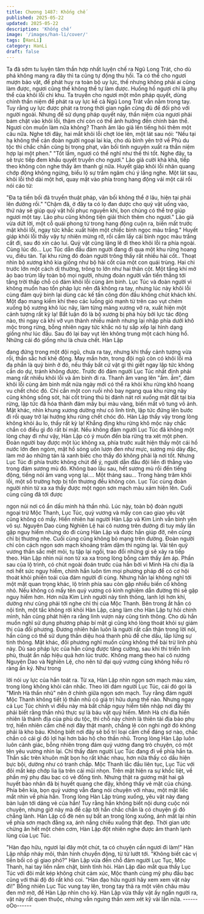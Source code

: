 ```yaml
---
title: Chương 1487: Khống chế
published: 2025-05-22
updated: 2025-05-22
description: 'Khống chế'
image: '/images/han-li/cover/'
tags: [HanLi]
category: HanLi
draft: false
---
```


Ta đã sớm tu luyện tâm thần hợp nhất luyện chế ra Ngũ Long
Trát, cho dù phá không mang ra đây thì ta cũng tự động thu hồi.
Ta có thể cho ngươi mượn bảo vật, để phát huy ra toàn bộ uy lực,
thế nhưng không phải ai cũng làm được, ngươi cũng thế không
thể tự làm được. Huống hồ ngươi chỉ là phụ thể của khôi lỗi chi
khu.
Ta truyền cho ngươi một môn pháp quyết, dùng chính thần niệm
để phát ra uy lực kể cả Ngũ Long Trát vẫn nằm trong tay. Tuy
rằng uy lực được phát ra trong thời gian ngắn cũng đủ để đối phó
với người ngoài.
Nhưng để sử dụng pháp quyết này, thần niệm của ngươi phải
bám chặt vào khôi lỗi, thậm chí còn có thể ảnh hưởng đến chính
bản thể. Ngươi còn muốn làm nữa không? Thanh âm lão giả lên
tiếng hỏi thêm một câu nữa.
Nghe tới đây, hai mắt khôi lỗi chợt lóe lên, một lát sau nói: "Nếu
tại hạ không thể cản đoàn người ngoại lai kia, cho dù bình yên trở
về Phù du tộc thì chắc chắn cũng bị trọng phạt, vãn bối tình
nguyện xuất ra thần niệm hợp lại một phen."
"Tốt lắm, ngươi có thể nghĩ như thế thì tốt. Nghe đây, ta sẽ trực
tiếp đem khẩu quyết truyền cho ngươi." Lão giả cười khà khà, tiếp
theo không còn nghe thấy âm thanh gì nữa.
Huyết giáp khôi lỗi nhãn quang chớp động không ngừng, biểu lộ
sự trầm ngâm chú ý lắng nghe.
Một lát sau, khôi lỗi thở dài một hơi, quay mặt vào phía trong
hang động vái một cái rồi nói cáo từ:

"Đa tạ tiền bối đã truyền thuật pháp, vãn bối không thể ở lâu, hiện
tại phải lên đường rồi."
"Chậm đã, ở đây ta có lọ đan dược cho quỷ vật uống vào, thứ này
sẽ giúp quỷ vật hồi phục nguyên khí, bọn chúng có thể trợ giúp
ngươi một tay. Lão phu cũng không tiện giải thích thêm cho
ngươi."
Lão giả vừa dứt lời, một cỗ quái phong từ trong hang động cuộn
ra, biến mất trước mặt khôi lỗi, ngay tức khắc xuất hiện một chiếc
bình ngọc màu trắng."
Huyết giáp khôi lỗi thấy vậy tự nhiên mừng rỡ, rồi cầm lấy cái bình
ngọc màu trắng cất đi, sau đó xin cáo lui. Quỷ vật cũng lặng lẽ đi
theo khôi lỗi ra phía ngoài.
Cùng lúc đó…
Lục Túc dẫn đầu đám người đang đi qua một khu rừng hoang vu,
điêu tàn. Tại khu rừng đó đoàn người trông thấy rất nhiều hài cốt..
Thoạt nhìn bộ xương khô kia giống như bộ hài cốt của một con
quái trùng. Hai chi trước lớn một cách dị thường, trông to lớn như
hai thân cột. Một tầng khí mờ ảo bao trùm lấy toàn bộ mọi người,
nhưng đoàn người vẫn tiến thẳng tới tầng trời thấp chỗ có đám
khôi lỗi cùng âm binh.
Lục Túc và đoàn người vì không muốn hao tổn pháp lực nên đã
không ra tay, nhưng lúc này khôi lỗi cùng đám quỷ binh lại dùng
các kế tấn công đón đầu không chút khách khí.
Một đạo mang kiếm khí theo các luồng gió mạnh từ trên cao vụt
chém xuống bộ xương khô lúc nãy, làm từng mảng xương vỡ ra,
xuất hiện một cảnh tượng rất kỳ lạ!
Bất luận đó là bộ xương bị phá hủy bởi lực tác động nào, thì ngay
cả khi vỡ vụn thành nhiều mảnh nhưng lại nhập phía dưới khô
mộc trong rừng, bỗng nhiên ngay tức khắc nó tự sắp xếp lại hình
dạng giống như lúc đầu. Sau đó lại bay vụt lên không trung một
cách hùng hổ. Những cái đó giống như là chưa chết. Hàn Lập

đang đứng trong một đội ngũ, chưa ra tay, nhưng khi thấy cảnh
tượng vừa rồi, thần sắc hơi khẽ động.
May mắn hơn, trong đội ngũ còn có khôi lỗi mà đa phần là quỷ
binh ở đó, nếu thấy bất cứ vật gì thì giết ngay lập tức không cần
do dự, tránh không được. Trước đó đám người Lục Túc nhất định
phải mang rất nhiều khôi lỗi và âm binh đi ra.
Thanh âm vang lên "ầm. ầm", đám khôi lỗi cùng âm binh mất nửa
ngày mới có thể ra khỏi khu rừng khô hoang vu chết chóc đó.
Chỉ cần một con ruồi nhỏ bay ngang qua khu rừng này cũng
không sống sót, hài cốt trùng thú bị đánh nát rơi xuống mặt đất tại
bìa rừng, lập tức đã hóa thành đám mây bụi màu vàng, biến mất
vô tung vô ảnh.
Mặt khác, nhìn khung xương dường như có linh tính, lập tức đứng
lên bước đi rồi quay trở lại hướng khu rừng chết chóc đó.
Hàn Lập thấy vậy trong lòng không khỏi âu lo, thấy rất kỳ lạ!
Khẳng địng khu rừng khô mộc này chắc chắn có điều gì đó rất bí
mật. Nếu không đám người Lục Túc đã không một lòng chạy đi
như vậy, Hàn Lập có ý muốn đến bìa rừng tra xét một phen.
Đoàn người bay được một lúc không xa, phía trước xuất hiện thấy
một cái hồ nước lớn đen ngòm, mặt hồ sóng uốn lượn đen như
mực, sương mù dày đặc, làm mờ ảo những tán lá xanh biếc cho
thấy đó không phải là nơi tốt.
Nhưng Lục Túc đi phía trước không chút để ý, người dẫn đầu đội
liền đi thẳng vào trong đám sương mù đó.
Không bao lâu sau, hết sương mù rồi đến tiếng động, tiếng nói âm
vang vọng lại….
Một tháng sau…
Trong hàng trăm khôi lỗi, một số trường hợp bị tổn thương đều
không còn. Lục Túc cùng đoàn người nhìn từ xa xa thấy được một
ngọn sơn mạch màu xám hiện lên. Cuối cùng cũng đã tới được

ngọn núi nơi có ẩn dấu minh hà thần nhũ.
Lúc này, toàn bộ đoàn người ngoại trừ Mộc Thanh, Lục Túc, quỷ
vương và mấy con cao giao yêu vật cũng không có mấy. Hiển
nhiên hai người Hàn Lập và Kim Linh vẫn bình yên vô sự.
Nguyên Dao cùng Nghiên Lệ hai cô nương trên đường đi tuy mấy
lần gặp nguy hiểm nhưng do đi cùng Hàn Lập và được hắn giúp
đỡ, nên cũng chỉ bị thương nhẹ. Cuối cùng cũng không bỏ mạng
trên đường.
Đoàn người chỉ còn cách ngọn sơn mạch khoảng trăm dặm thì
ngừng lại. Vài tên quỷ vương thần sắc mệt mỏi, tụ tập lại ngồi,
trao đổi những gì sẽ xảy ra tiếp theo. Hàn Lập nhìn núi non từ xa
xa trong lòng bỗng cảm thấy ấm áp. Phần sau của lộ trình, có
chút ngoài đoán trước của hắn bởi vì Minh Hà chi địa là nơi hết
sức nguy hiểm, chính hắn luôn tìm mọi phương pháp để có cơ hội
thoát khỏi phiền toái của đám người đi cùng.
Nhưng hắn lại không nghĩ tới một mặt quan trọng khác, lộ trình
phía sau còn gặp nhiều biến cố không nhỏ. Nếu không có mấy
tên quỷ vương có kinh nghiệm dẫn đường thì sẽ gặp nguy hiểm
hơn. Hơn nữa Kim Linh người này tinh thông, lanh lợi hơn khỉ,
dường như cũng phải tới nghe chỉ thị của Mộc Thanh. Bên trong
ắt hẳn có nội tình, một tấc không rời khỏi Hàn Lập, càng làm cho
Hàn Lập tự hỏi chính mình, hắn cũng phát hiện ra rằng linh vượn
này cũng tinh thông. Cho dù hắn muốn nghĩ sử dụng phương
pháp bí mật gì cũng khó lòng thoát khỏi sự giám thị của đối
phương.
Đương nhiên hắn luôn là người rất cẩn thận trong lời nói, hắn
cũng có thể sử dụng thần diệu hoá thanh phù để che dấu, lấp
lửng sự tinh thông. Mặt khác, đối phương nghĩ muốn cũng không
thể bài trừ linh phù này.
Dù sao pháp lực của hắn cũng được tăng cường, sau khi thi triển
linh phù, thuật ẩn nấp hiệu quả hơn lúc trước.
Không mang theo hai cô nương Nguyên Dao và Nghiên Lệ, cho
nên tứ đại quỷ vương cũng không hiểu rõ ràng ấn ký. Như trong

lời nói uy lực của hắn toát ra. Từ xa, Hàn Lập nhìn ngọn sơn
mạch màu xám, trong lòng không khỏi cân nhắc.
Theo lời đám người Lục Túc, cái đó gọi là "Minh Hà thần nhũ" nên
ở chính giữa ngọn sơn mạch. Tuy rằng đám người Mộc Thanh
không tiết lộ thần nhũ có giá trị hữu dụng thế nào. Nhưng ngay cả
Lục Túc chính vì điều này mà bất chấp nguy hiểm tiến nhập nơi
đây thì phải biết rằng thần nhũ thực sự là báu vật quý hiếm.
Minh Hà chi địa hiển nhiên là thánh địa của phù du tộc, thì chỗ
này chính là thiên tài địa bảo phụ trợ, hiển nhiên cấm chế nơi đây
thật mạnh, chẳng lẽ còn nghi ngờ đó không phải là kho báu.
Không biết nơi đây sẽ bố trí loại cấm chế đáng sợ nào, chắc chắn
có cái gì đó lợi hại hơn bảo hộ cho thần nhũ.
Trong lòng Hàn Lập luôn luôn cảnh giác, bỗng nhiên trong đám
quỷ vương đang trò chuyện, có một tên yêu vương nhìn lại.
Chỉ thấy đám người Lục Túc đang đi về phía hắn ta. Thần sắc
trên khuôn mặt bọn họ rất khác nhau, hơn nữa thấy có dấu hiện
bực bội, dường như có tranh chấp.
Mộc Thanh lắc đầu liên tục, Lục Túc với đôi mắt kép chớp lia lịa
trên cái mũi nhọn. Trên mặt hiện ra sự khốc liệt, về phần mỹ phụ
đàu bạc có vẻ đồng tình. Nhưng thật ra gương mặt hai gã huyết
bào nhân đã bị huyết quang che đậy, không thấy vẻ mặt của
chúng. Phía bên kia, bọn quỷ vương vẫn đang nói chuyện với
nhau, một mặt liếc mắt nhìn về phía hắn. Trong lòng Hàn Lập
trùng xuống, yêu vật này đang bàn luận tới dáng vẻ của hắn!
Tuy rằng hắn không biết nội dung cuộc nói chuyện, nhưng giờ này
mà đề cập tới hắn chắc chắn là có chuyện gì đó chẳng lành.
Hàn Lập cố đè nén sự bất an trong lòng xuống, ánh mắt lại nhìn
về phía sơn mạch đằng xa, ánh nắng chiếu xuống thật đẹp.
Thời gian ước chừng ăn hết một chén cơm, Hàn Lập đột nhiên
nghe được âm thanh lạnh lùng của Lục Túc.

"Hàn đạo hữu, ngươi lại đây một chút, ta có chuyện cần ngươi đi
làm!"
Hàn Lập nhấp nháy môi, thân hình chuyển động, từ từ lướt tới.
"Không biết các vị tiền bối có gì giao phó?" Hàn Lập vừa đến chỗ
đám người Lục Tục, Mộc Thanh, hai tay liền nắm chặt, bình tĩnh
hỏi.
Hàn Lập đảo mắt qua thấy Lục Túc với đôi mắt kép không chút
cảm xúc, Mộc thanh cùng mỹ phụ đầu bạc cũng với thái độ đó rất
khó coi.
"Hàn đạo hữu ngươi hãy xem xem vật này đi!" Bỗng nhiên Lục
Túc vung tay lên, trong tay thả ra một viên châu màu đen mờ mờ,
để Hàn Lập nhìn cho kỹ.
Hàn Lập vừa thấy vật ấy ngẩn người ra, vật này rất quen thuộc,
nhưng vẫn ngưng thần xem xét kỹ vài lần nữa.
------oOo------
